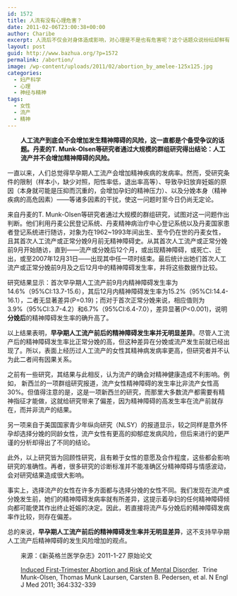 ```yaml
---
id: 1572
title: 人流有没有心理危害？
date: 2011-02-06T23:00:38+00:00
author: Charibe
excerpt: 人流后不仅会对身体造成影响，对心理是不是也有危害呢？这个话题众说纷纭却鲜有科学的结论，丹麦的T. Munk-Olsen等研究者通过大规模的群组研究得出结论：人工流产并不会增加精神障碍的风险。
layout: post
guid: http://www.bazhua.org/?p=1572
permalink: /abortion/
image: /wp-content/uploads/2011/02/abortion_by_amelee-125x125.jpg
categories:
  - 妇产科学
  - 心理
  - 神经与精神
tags:
  - 女性
  - 流产
  - 精神
---
```

<p style="padding-left: 30px;">
  <strong>人工流产到底会不会增加发生精神障碍的风险，这一直都是个备受争议的话题。丹麦的T. Munk-Olsen等研究者通过大规模的群组研究得出结论：人工流产并不会增加精神障碍的风险。</strong>
</p>

一直以来，人们总觉得早孕期人工流产会增加精神疾病的发病率。然而，受研究条件的限制（样本小，缺少对照，阳性率低，退出率高等）、导致孕妇放弃妊娠的原因（本身就可能是压抑而沉重的，会增加孕妇的精神压力）、以及分娩本身（精神疾病的高危因素）——等诸多因素的干扰，使这一问题时至今日仍尚无定论。

来自丹麦的T. Munk-Olsen等研究者通过大规模的群组研究，试图对这一问题作出判断。他们利用丹麦公民登记系统、丹麦精神病治疗中心登记系统以及丹麦国家患者登记系统进行随访，对象为在1962~1993年间出生、至今仍在世的丹麦女性，且其首次人工流产或正常分娩9月前无精神障碍史。从其首次人工流产或正常分娩前9月开始随访，直到——流产或分娩后12个月，或出现精神障碍，或死亡、迁出，或至2007年12月31日——出现其中任一项时结束。最后统计出她们首次人工流产或正常分娩前9月及之后12月中的精神障碍发生率，并将这些数据作比较。

研究结果显示：首次早孕期人工流产前9月内精神障碍发生率为14.6%（95%CI:13.7-15.6），其后12月内精神障碍发生率为15.2%（95%CI:14.4-16.1），二者无显著差异(P=0.19)；而对于首次正常分娩来说，相应值则为3.9%（95%CI:3.7-4.2）和6.7%（95%CI:6.4-7.0），差异显著(P<0.001)，说明**分娩后**的精神障碍发生率的确升高了。

以上结果表明，**早孕期人工流产前后的精神障碍发生率并无明显差异**。尽管人工流产后的精神障碍发生率比正常分娩的高，但这种差异在分娩或流产发生前就已经出现了。所以，表面上经历过人工流产的女性其精神病发病率更高，但研究者并不认为此二者间有因果关系。

之前有一些研究，其结果与此相反，认为流产的确会对精神健康造成不利影响。例如， 新西兰的一项群组研究报道，流产女性精神障碍的发生率比非流产女性高30%。但值得注意的是，这是一项新西兰的研究，而那里大多数流产都需要有精神指征才能做，这就给研究带来了偏差，因为精神障碍的高发生率在流产前就存在，而并非流产的结果。

另一项来自于美国国家青少年纵向研究（NLSY）的报道显示，较之同样是意外怀孕却选择分娩的同龄女性，流产女性有更高的抑郁症发病风险，但后来进行的更严谨的分析却得出了不同的结论。

此外，以上研究皆为回顾性研究，且有赖于女性的意愿及合作程度，这些都会影响研究的准确性。再者，很多研究的诊断标准并不能准确区分精神障碍与情感波动，会对研究结果造成很大影响。

事实上，选择流产的女性在许多方面都与选择分娩的女性不同。我们发现在流产或分娩发生前，她们的精神障碍发病率就有所差异，这提示着孕妇的任何精神障碍倾向都可能使其作出终止妊娠的决定。因此，若直接将流产与分娩后的精神障碍发病率作比较，则存在偏差。

总的来说，**早孕期人工流产前后的精神障碍发生率并无明显差异**，这不支持早孕期人工流产后精神障碍的发生风险增加的观点。

<p style="padding-left: 30px;">
  来源：《新英格兰医学杂志》2011-1-27 原始论文
</p>

<p style="padding-left: 30px;">
  <a href="http://www.nejm.org/doi/full/10.1056/NEJMoa0905882">Induced First-Trimester Abortion and Risk of Mental Disorder</a>.  Trine Munk-Olsen, Thomas Munk Laursen, Carsten B. Pedersen, et al. N Engl J Med 2011; 364:332-339
</p>
